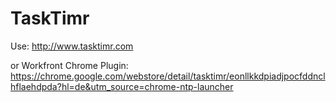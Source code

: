 TaskTimr
========

Use:
http://www.tasktimr.com

or Workfront Chrome Plugin:
https://chrome.google.com/webstore/detail/tasktimr/eonllkkdpiadjpocfddnclhflaehdpda?hl=de&utm_source=chrome-ntp-launcher
